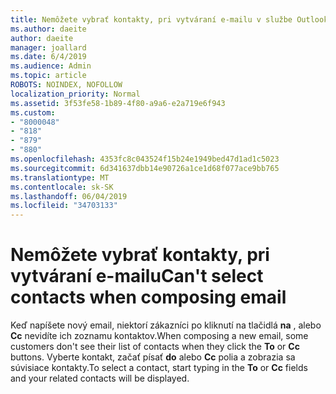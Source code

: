 ```yaml
---
title: Nemôžete vybrať kontakty, pri vytváraní e-mailu v službe Outlook.com
ms.author: daeite
author: daeite
manager: joallard
ms.date: 6/4/2019
ms.audience: Admin
ms.topic: article
ROBOTS: NOINDEX, NOFOLLOW
localization_priority: Normal
ms.assetid: 3f53fe58-1b89-4f80-a9a6-e2a719e6f943
ms.custom:
- "8000048"
- "818"
- "879"
- "880"
ms.openlocfilehash: 4353fc8c043524f15b24e1949bed47d1ad1c5023
ms.sourcegitcommit: 6d341637dbb14e90726a1ce1d68f077ace9bb765
ms.translationtype: MT
ms.contentlocale: sk-SK
ms.lasthandoff: 06/04/2019
ms.locfileid: "34703133"
---
```

# <a name="cant-select-contacts-when-composing-email"></a><span data-ttu-id="0e0dc-102">Nemôžete vybrať kontakty, pri vytváraní e-mailu</span><span class="sxs-lookup"><span data-stu-id="0e0dc-102">Can't select contacts when composing email</span></span>

<span data-ttu-id="0e0dc-103">Keď napíšete nový email, niektorí zákazníci po kliknutí na tlačidlá **na** , alebo **Cc** nevidíte ich zoznamu kontaktov.</span><span class="sxs-lookup"><span data-stu-id="0e0dc-103">When composing a new email, some customers don't see their list of contacts when they click the **To** or **Cc** buttons.</span></span> <span data-ttu-id="0e0dc-104">Vyberte kontakt, začať písať **do** alebo **Cc** polia a zobrazia sa súvisiace kontakty.</span><span class="sxs-lookup"><span data-stu-id="0e0dc-104">To select a contact, start typing in the **To** or **Cc** fields and your related contacts will be displayed.</span></span>